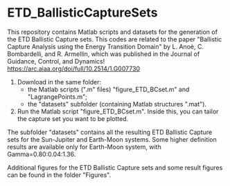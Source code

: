 # ETD_BallisticCaptureSets
This repository contains Matlab scripts and datasets for the generation of the ETD Ballistic Capture sets.
This codes are related to the paper "Ballistic Capture Analysis using the Energy Transition Domain" by L. Anoè, C. Bombardelli, and R. Armellin, which was published in the Journal of Guidance, Control, and Dynamics!
https://arc.aiaa.org/doi/full/10.2514/1.G007730

1. Download in the same folder:
   - the Matlab scripts (".m" files) "figure_ETD_BCset.m" and "LagrangePoints.m";
   - the "datasets" subfolder (containing Matlab structures ".mat").
2. Run the Matlab script "figure_ETD_BCset.m". Inside this, you can tailor the capture set you want to be plotted.

The subfolder "datasets" contains all the resulting ETD Ballistic Capture sets for the Sun-Jupiter and Earth-Moon systems. Some higher definition results are available only for Earth-Moon system, with Gamma=0.80:0.04:1.36.

Additional figures for the ETD Ballistic Capture sets and some result figures can be found in the folder "Figures".

